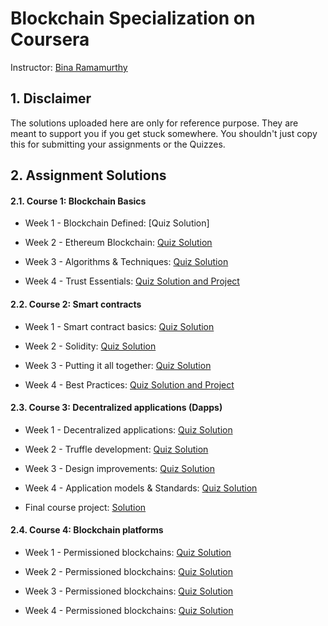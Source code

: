 # Blockchain Specialization on Coursera 
Instructor: [Bina Ramamurthy](https://www.coursera.org/instructor/~5767003)

## 1. Disclaimer
The solutions uploaded here are only for reference purpose. They are meant to support you if you get stuck somewhere. You shouldn't just copy this for submitting your assignments or the Quizzes.


## 2. Assignment Solutions

#### 2.1. Course 1: Blockchain Basics 
- Week 1 - Blockchain Defined: [Quiz Solution]

- Week 2 - Ethereum Blockchain: [Quiz Solution]()

- Week 3 - Algorithms & Techniques: [Quiz Solution]()

- Week 4 - Trust Essentials: [Quiz Solution and Project]()

#### 2.2. Course 2: Smart contracts

- Week 1 - Smart contract basics: [Quiz Solution]()

- Week 2 - Solidity: [Quiz Solution]()

- Week 3 - Putting it all together: [Quiz Solution]()

- Week 4 - Best Practices: [Quiz Solution and Project]()

#### 2.3. Course 3: Decentralized applications (Dapps)

- Week 1 - Decentralized applications: [Quiz Solution]()

- Week 2 - Truffle development: [Quiz Solution]()

- Week 3 - Design improvements: [Quiz Solution]()

- Week 4 - Application models & Standards: [Quiz Solution]() 

- Final course project: [Solution]()

#### 2.4. Course 4: Blockchain platforms

- Week 1 - Permissioned blockchains: [Quiz Solution]()

- Week 2 - Permissioned blockchains: [Quiz Solution]()

- Week 3 - Permissioned blockchains: [Quiz Solution]()

- Week 4 - Permissioned blockchains: [Quiz Solution]()
